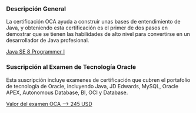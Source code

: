 <h3>Descripción General</h3>

<p align="left">La certificación OCA ayuda a construir unas bases de entendimiento de Java, y obteniendo esta certificación es el primer de dos pasos en demostrar que se tienen las habilidades de alto nivel para convertirse en un desarrollador de Java profesional.</p>

<a href="https://mylearn.oracle.com/ou/exam/java-se-8-programmer-i-1z0-808/105037/110679/170387"> Java SE 8 Programmer I</a>

<h3>Suscripción al Examen de Tecnología Oracle</h3>

<p align="left">Esta suscripción incluye examenes de certificación que cubren el portafolio de tecnología de Oracle, incluyendo Java, JD Edwards, MySQL, Oracle APEX, Autonomous Database, BI, OCI y Database.</p>

<a href="https://shop.oracle.com/apex/product?p1=oracleuniversity&p2=examsubscriptions&p3=oracletechnologyexamsubscription&p4=&p5=">Valor del examen OCA --> 245 USD </a>